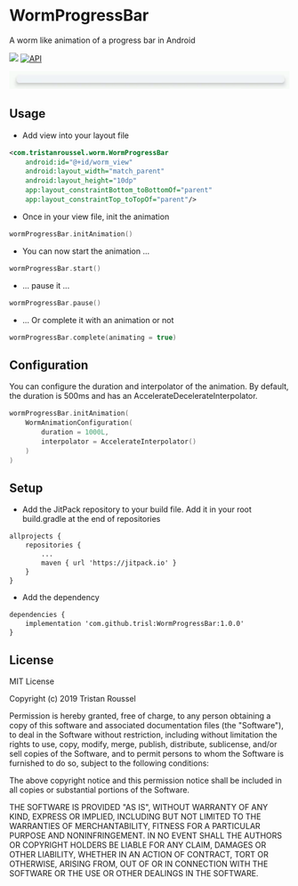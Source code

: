 # WormProgressBar

A worm like animation of a progress bar in Android

[![](https://jitpack.io/v/trisl/WormProgressBar.svg)](https://jitpack.io/#trisl/WormProgressBar)
[![API](https://img.shields.io/badge/API-21%2B-brightgreen.svg?style=flat)](https://android-arsenal.com/api?level=21)

![Worm](gifs/worm.gif)

## Usage
- Add view into your layout file
```xml
<com.tristanroussel.worm.WormProgressBar
    android:id="@+id/worm_view"
    android:layout_width="match_parent"
    android:layout_height="10dp"
    app:layout_constraintBottom_toBottomOf="parent"
    app:layout_constraintTop_toTopOf="parent"/>
```

- Once in your view file, init the animation
```kotlin
wormProgressBar.initAnimation()
```

- You can now start the animation ...

```kotlin
wormProgressBar.start()
```

- ... pause it ...

```kotlin
wormProgressBar.pause()
```

- ... Or complete it with an animation or not

```kotlin
wormProgressBar.complete(animating = true)
```

## Configuration
You can configure the duration and interpolator of the animation. By default, the duration is 500ms and has an AccelerateDecelerateInterpolator.
```kotlin
wormProgressBar.initAnimation(
    WormAnimationConfiguration(
        duration = 1000L,
        interpolator = AccelerateInterpolator()
    )
)
```

## Setup
- Add the JitPack repository to your build file. Add it in your root build.gradle at the end of repositories
```
allprojects {
	repositories {
		...
		maven { url 'https://jitpack.io' }
	}
}
```

- Add the dependency
```
dependencies {
    implementation 'com.github.trisl:WormProgressBar:1.0.0'
}
```

## License
MIT License

Copyright (c) 2019 Tristan Roussel

Permission is hereby granted, free of charge, to any person obtaining a copy of this software and associated documentation files (the "Software"), to deal in the Software without restriction, including without limitation the rights to use, copy, modify, merge, publish, distribute, sublicense, and/or sell copies of the Software, and to permit persons to whom the Software is furnished to do so, subject to the following conditions:

The above copyright notice and this permission notice shall be included in all copies or substantial portions of the Software.

THE SOFTWARE IS PROVIDED "AS IS", WITHOUT WARRANTY OF ANY KIND, EXPRESS OR IMPLIED, INCLUDING BUT NOT LIMITED TO THE WARRANTIES OF MERCHANTABILITY, FITNESS FOR A PARTICULAR PURPOSE AND NONINFRINGEMENT. IN NO EVENT SHALL THE AUTHORS OR COPYRIGHT HOLDERS BE LIABLE FOR ANY CLAIM, DAMAGES OR OTHER LIABILITY, WHETHER IN AN ACTION OF CONTRACT, TORT OR OTHERWISE, ARISING FROM, OUT OF OR IN CONNECTION WITH THE SOFTWARE OR THE USE OR OTHER DEALINGS IN THE SOFTWARE.